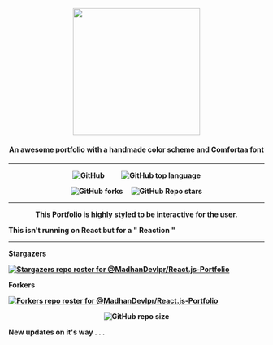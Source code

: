 
<p align="center"><a href="https://madhan-developer.herokuapp.com"><img width="250" src="https://user-images.githubusercontent.com/81558579/188298998-444671c7-3de2-474c-8e63-e136c62ce19b.png">
</a><h4 align="center">An awesome portfolio with a handmade color scheme and Comfortaa font<h4></p><hr>
<p align="center"><img alt="GitHub" src="https://img.shields.io/github/license/MadhanDevlpr/React.js-Portfolio?color=white&label=LICENSE&logoColor=%23171819&style=for-the-badge"></img>&nbsp;&nbsp;&nbsp;&nbsp;&nbsp;&nbsp;&nbsp;&nbsp;&nbsp;&nbsp;<img alt="GitHub top language" src="https://img.shields.io/github/languages/top/MadhanDevlpr/React.js-Portfolio?color=white&label=CSS&style=for-the-badge"></img></p>
<p align="center"><img alt="GitHub forks" src="https://img.shields.io/github/forks/MadhanDevlpr/React.js-Portfolio?color=white&style=for-the-badge"></img>&nbsp;&nbsp;&nbsp;&nbsp;&nbsp;<img alt="GitHub Repo stars" src="https://img.shields.io/github/stars/MadhanDevlpr/React.js-Portfolio?color=white&style=for-the-badge"></img></p>

  <hr>
<p align=center>This Portfolio is highly styled to be interactive for the user.</p>



This isn't running on React but for a " Reaction "
<hr>

Stargazers


[![Stargazers repo roster for @MadhanDevlpr/React.js-Portfolio](https://reporoster.com/stars/MadhanDevlpr/React.js-Portfolio)](https://github.com/MadhanDevlpr/React.js-Portfolio/stargazers)

Forkers

[![Forkers repo roster for @MadhanDevlpr/React.js-Portfolio](https://reporoster.com/forks/MadhanDevlpr/React.js-Portfolio)](https://github.com/MadhanDevlpr/React.js-Portfolio/network/members)



<p align="center"><img alt="GitHub repo size" src="https://img.shields.io/github/repo-size/MadhanDevlpr/React.js-Portfolio?color=white&style=for-the-badge"></img></p>


New updates on it's way . . .
